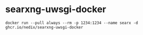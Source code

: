 # searxng-uwsgi-docker

`docker run --pull always --rm -p 1234:1234 --name searx -d ghcr.io/nedix/searxng-uwsgi-docker`
